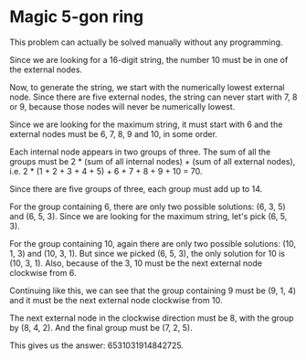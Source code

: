 # Magic 5-gon ring
This problem can actually be solved manually without any programming.

Since we are looking for a 16-digit string, the number 10 must be in one of the external nodes.

Now, to generate the string, we start with the numerically lowest external node. Since there are five external nodes, the string can never start with 7, 8 or 9, because those nodes will never be numerically lowest.

Since we are looking for the maximum string, it must start with 6 and the external nodes must be 6, 7, 8, 9 and 10, in some order.

Each internal node appears in two groups of three. The sum of all the groups must be 2 * (sum of all internal nodes) + (sum of all external nodes), i.e. 2 * (1 + 2 + 3 + 4 + 5) + 6 + 7 + 8 + 9 + 10 = 70.

Since there are five groups of three, each group must add up to 14.

For the group containing 6, there are only two possible solutions: (6, 3, 5) and (6, 5, 3). Since we are looking for the maximum string, let's pick (6, 5, 3).

For the group containing 10, again there are only two possible solutions: (10, 1, 3) and (10, 3, 1). But since we picked (6, 5, 3), the only solution for 10 is (10, 3, 1). Also, because of the 3, 10 must be the next external node clockwise from 6.

Continuing like this, we can see that the group containing 9 must be (9, 1, 4) and it must be the next external node clockwise from 10.

The next external node in the clockwise direction must be 8, with the group by (8, 4, 2). And the final group must be (7, 2, 5).

This gives us the answer: 6531031914842725.
